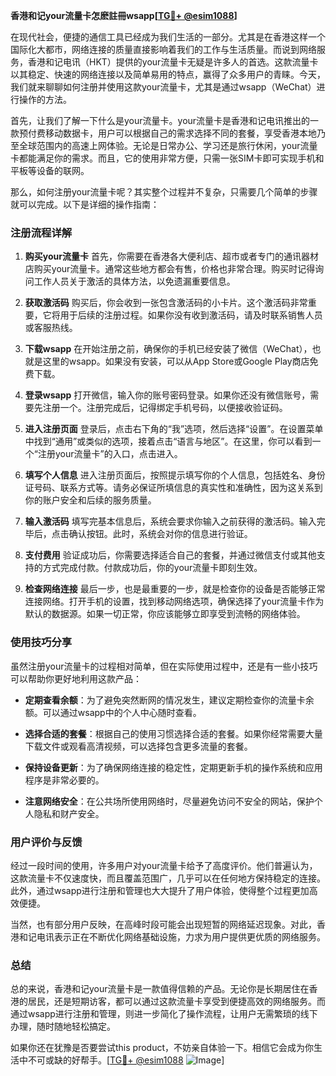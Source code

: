 **香港和记your流量卡怎麽註冊wsapp[[TG💪+ @esim1088](https://t.me/s/esim1088)]**

在现代社会，便捷的通信工具已经成为我们生活的一部分。尤其是在香港这样一个国际化大都市，网络连接的质量直接影响着我们的工作与生活质量。而说到网络服务，香港和记电讯（HKT）提供的your流量卡无疑是许多人的首选。这款流量卡以其稳定、快速的网络连接以及简单易用的特点，赢得了众多用户的青睐。今天，我们就来聊聊如何注册并使用这款your流量卡，尤其是通过wsapp（WeChat）进行操作的方法。

首先，让我们了解一下什么是your流量卡。your流量卡是香港和记电讯推出的一款预付费移动数据卡，用户可以根据自己的需求选择不同的套餐，享受香港本地乃至全球范围内的高速上网体验。无论是日常办公、学习还是旅行休闲，your流量卡都能满足你的需求。而且，它的使用非常方便，只需一张SIM卡即可实现手机和平板等设备的联网。

那么，如何注册your流量卡呢？其实整个过程并不复杂，只需要几个简单的步骤就可以完成。以下是详细的操作指南：

### 注册流程详解

1. **购买your流量卡**
   首先，你需要在香港各大便利店、超市或者专门的通讯器材店购买your流量卡。通常这些地方都会有售，价格也非常合理。购买时记得询问工作人员关于激活的具体方法，以免遗漏重要信息。

2. **获取激活码**
   购买后，你会收到一张包含激活码的小卡片。这个激活码非常重要，它将用于后续的注册过程。如果你没有收到激活码，请及时联系销售人员或客服热线。

3. **下载wsapp**
   在开始注册之前，确保你的手机已经安装了微信（WeChat），也就是这里的wsapp。如果没有安装，可以从App Store或Google Play商店免费下载。

4. **登录wsapp**
   打开微信，输入你的账号密码登录。如果你还没有微信账号，需要先注册一个。注册完成后，记得绑定手机号码，以便接收验证码。

5. **进入注册页面**
   登录后，点击右下角的“我”选项，然后选择“设置”。在设置菜单中找到“通用”或类似的选项，接着点击“语言与地区”。在这里，你可以看到一个“注册your流量卡”的入口，点击进入。

6. **填写个人信息**
   进入注册页面后，按照提示填写你的个人信息，包括姓名、身份证号码、联系方式等。请务必保证所填信息的真实性和准确性，因为这关系到你的账户安全和后续的服务质量。

7. **输入激活码**
   填写完基本信息后，系统会要求你输入之前获得的激活码。输入完毕后，点击确认按钮。此时，系统会对你的信息进行验证。

8. **支付费用**
   验证成功后，你需要选择适合自己的套餐，并通过微信支付或其他支持的方式完成付款。付款成功后，你的your流量卡即刻生效。

9. **检查网络连接**
   最后一步，也是最重要的一步，就是检查你的设备是否能够正常连接网络。打开手机的设置，找到移动网络选项，确保选择了your流量卡作为默认的数据源。如果一切正常，你应该能够立即享受到流畅的网络体验。

### 使用技巧分享

虽然注册your流量卡的过程相对简单，但在实际使用过程中，还是有一些小技巧可以帮助你更好地利用这款产品：

- **定期查看余额**：为了避免突然断网的情况发生，建议定期检查你的流量卡余额。可以通过wsapp中的个人中心随时查看。
  
- **选择合适的套餐**：根据自己的使用习惯选择合适的套餐。如果你经常需要大量下载文件或观看高清视频，可以选择包含更多流量的套餐。

- **保持设备更新**：为了确保网络连接的稳定性，定期更新手机的操作系统和应用程序是非常必要的。

- **注意网络安全**：在公共场所使用网络时，尽量避免访问不安全的网站，保护个人隐私和财产安全。

### 用户评价与反馈

经过一段时间的使用，许多用户对your流量卡给予了高度评价。他们普遍认为，这款流量卡不仅速度快，而且覆盖范围广，几乎可以在任何地方保持稳定的连接。此外，通过wsapp进行注册和管理也大大提升了用户体验，使得整个过程更加高效便捷。

当然，也有部分用户反映，在高峰时段可能会出现短暂的网络延迟现象。对此，香港和记电讯表示正在不断优化网络基础设施，力求为用户提供更优质的网络服务。

### 总结

总的来说，香港和记your流量卡是一款值得信赖的产品。无论你是长期居住在香港的居民，还是短期访客，都可以通过这款流量卡享受到便捷高效的网络服务。而通过wsapp进行注册和管理，则进一步简化了操作流程，让用户无需繁琐的线下办理，随时随地轻松搞定。

如果你还在犹豫是否要尝试this product，不妨亲自体验一下。相信它会成为你生活中不可或缺的好帮手。[[TG💪+ @esim1088](https://t.me/s/esim1088) ![Image](https://i.postimg.cc/4NQfJmqS/Snipaste-2025-05-13-00-14-12.png)]